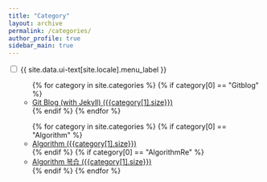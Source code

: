 ```yaml
---
title: "Category"
layout: archive
permalink: /categories/
author_profile: true
sidebar_main: true
---
```


<nav class="nav__list">
  <input id="ac-toc" name="accordion-toc" type="checkbox" />
  <label for="ac-toc">{{ site.data.ui-text[site.locale].menu_label }}</label>
  <ul class="nav__items" id="category_tag_menu">
    <ul>
      <!-- etc 카테고리 글들을 모아둔 페이지인 /category/etc 주소의 글로 링크 연결 -->
      <!-- category[1].size로 해당 카테고리를 가진 글의 갯수 표시 -->
      {% for category in site.categories %}
        {% if category[0] == "Gitblog" %}
          <li><a href="/categories/gitblog" class="">Git Blog (with Jekyll) ({{category[1].size}})</a></li>
        {% endif %}
      {% endfor %}
    </ul>
    <ul>
      {% for category in site.categories %}
        {% if category[0] == "Algorithm" %}
          <li><a href="/categories/algorithm" class="">Algorithm ({{category[1].size}})</a></li>
        {% endif %}
        {% if category[0] == "AlgorithmRe" %}
          <li><a href="/categories/algorithmRe" class="">Algorithm 복습 ({{category[1].size}})</a></li>
        {% endif %}
      {% endfor %}
    </ul>
  </ul>
</nav>
